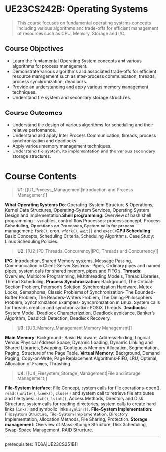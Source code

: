 # UE23CS242B: Operating Systems

> This course focuses on fundamental operating systems concepts including various algorithms and trade-offs for efficient management of resources such as CPU, Memory, Storage and I/O.

## Course Objectives

- Learn the fundamental Operating System concepts and various algorithms for process management.
- Demonstrate various algorithms and associated trade-offs for efficient resource management such as inter-process communication, threads, process synchronization, deadlocks.
- Provide an understanding and apply various memory management techniques.
- Understand file system and secondary storage structures.

## Course Outcomes

- Understand the design of various algorithms for scheduling and their relative performance.
- Understand and apply Inter Process Communication, threads, process synchronization and deadlocks
- Apply various memory management techniques.
- Understand file system, its implementation and the various secondary storage structures.

# Course Contents

> **U1**: [[U1_Process_Management|Introduction and Process Management]]

**What Operating Systems Do**: Operating-System Structure & Operations, Kernel Data Structures, Operating-System Services, Operating System Design and Implementation.**Shell programming**: Overview of bash shell programming – variables, control flow Processes: process concept, Process Scheduling, Operations on Processes, System calls for process management: `fork()`, cron. `vfork()`, `wait()` and `exec()`**CPU Scheduling**: Basic Concepts, Scheduling Criteria, Scheduling Algorithms. Case Study: Linux Scheduling Policies.

> **U2**: [[U2_IPC_Threads_Concurrency|IPC, Threads and Concurrency]]

**IPC**: Introduction, Shared Memory systems, Message Passing, Communication in Client–Server Systems- Pipes, Ordinary pipes and named pipes, system calls for shared memory, pipes and FIFO’s. **Threads**: Overview, Multicore Programming, Multithreading Models, Thread Libraries, Thread Scheduling. **Process Synchronization**: Background, The Critical-Section Problem, Peterson’s Solution, Synchronization Hardware, Mutex Locks, Semaphores, Classic Problems of Synchronization- The Bounded-Buffer Problem, The Readers–Writers Problem, The Dining-Philosophers Problem, Synchronization Examples- Synchronization in Linux. System calls for threads creation and synchronization-POSIX Threads. **Deadlocks**: System Model, Deadlock Characterization, Deadlock avoidance, Banker’s Algorithm, Deadlock Detection, Deadlock Recovery.

> **U3**: [[U3_Memory_Management|Memory Management]]

**Main Memory**: Background- Basic Hardware, Address Binding, Logical Versus Physical Address Space, Dynamic Loading, Dynamic Linking and Shared Libraries, Swapping, Contiguous Memory Allocation, Segmentation, Paging, Structure of the Page Table. **Virtual Memory**: Background, Demand Paging, Copy-on-Write, Page Replacement Algorithms-FIFO, LRU, Optimal, Allocation of Frames, Thrashing.

> **U4**: [[U4_Filesystem_Storage_Management|File and Storage Management]]

**File-System Interface**: File Concept, system calls for file operations-open(), `read()`,`write()`, `lseek()`, `close()` and system call to retrieve file attributes and file types: `stat()`, `lstat()`, Access Methods, Directory and Disk Structure, system calls for reading directories, system calls to create hard links `link()` and symbolic links `symlink()`. **File-System Implementation**: Filesystem Structure, File-System Implementation, Directory Implementation, Allocation Methods, File Sharing, Protection. **Storage management**: Overview of Mass-Storage Structure, Disk Scheduling, Swap-Space Management, RAID
Structure.

---

prerequisites: [[DSA|UE23CS251B]]